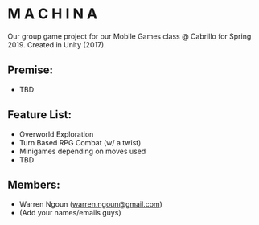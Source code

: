 # M A C H I N A
Our group game project for our Mobile Games class @ Cabrillo for Spring 2019. Created in Unity (2017).

## Premise:

- TBD

## Feature List:

- Overworld Exploration
- Turn Based RPG Combat (w/ a twist)
- Minigames depending on moves used
- TBD

## Members:

- Warren Ngoun (warren.ngoun@gmail.com)
- (Add your names/emails guys)
